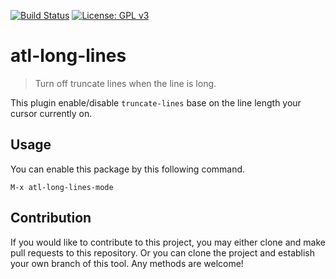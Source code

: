 [![Build Status](https://travis-ci.com/jcs-elpa/atl-long-lines.svg?branch=master)](https://travis-ci.com/jcs-elpa/atl-long-lines)
[![License: GPL v3](https://img.shields.io/badge/License-GPL%20v3-blue.svg)](https://www.gnu.org/licenses/gpl-3.0)

# atl-long-lines
> Turn off truncate lines when the line is long.

This plugin enable/disable `truncate-lines` base on the line length your
cursor currently on.

## Usage

You can enable this package by this following command.

```
M-x atl-long-lines-mode
```

## Contribution

If you would like to contribute to this project, you may either
clone and make pull requests to this repository. Or you can
clone the project and establish your own branch of this tool.
Any methods are welcome!
